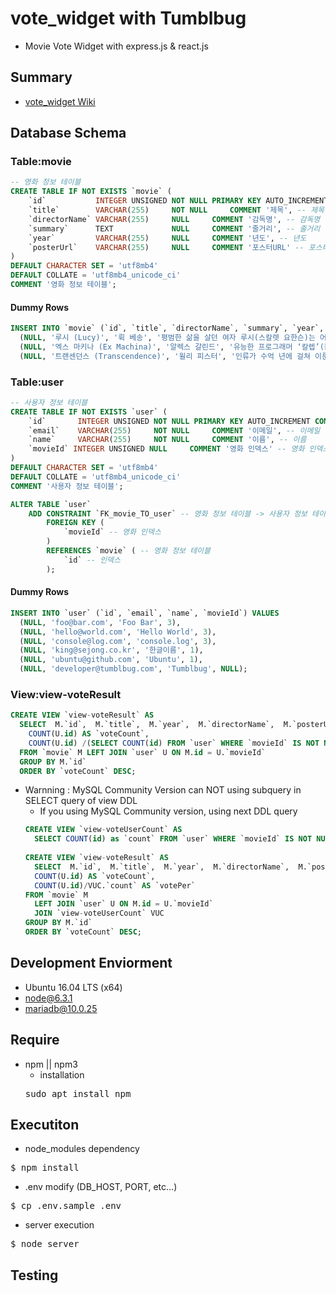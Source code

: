 # vote_widget with Tumblbug
* Movie Vote Widget with express.js & react.js

## Summary
* [vote_widget Wiki](https://github.com/uyu423/vote_widget/wiki)

## Database Schema
### Table:movie
```sql
-- 영화 정보 테이블
CREATE TABLE IF NOT EXISTS `movie` (
	`id`           INTEGER UNSIGNED NOT NULL PRIMARY KEY AUTO_INCREMENT COMMENT '인덱스', -- 인덱스
	`title`        VARCHAR(255)     NOT NULL     COMMENT '제목', -- 제목
	`directorName` VARCHAR(255)     NULL     COMMENT '감독명', -- 감독명
	`summary`      TEXT             NULL     COMMENT '줄거리', -- 줄거리
	`year`         VARCHAR(255)     NULL     COMMENT '년도', -- 년도
	`posterUrl`    VARCHAR(255)     NULL     COMMENT '포스터URL' -- 포스터URL
)
DEFAULT CHARACTER SET = 'utf8mb4'
DEFAULT COLLATE = 'utf8mb4_unicode_ci'
COMMENT '영화 정보 테이블';
```
#### Dummy Rows
  ```sql
  INSERT INTO `movie` (`id`, `title`, `directorName`, `summary`, `year`, `posterUrl`) VALUES 
    (NULL, '루시 (Lucy)', '뤽 베송', '평범한 삶을 살던 여자 루시(스칼렛 요한슨)는 어느 날 지하세계에서 극악무도하기로 유명한 미스터 장(최민식)에게 납치되어, 몸 속에 강력한 합성 약물을 넣은 채 강제로 운반하게 된다. 다른 운반책들과 같이 끌려가던 루시는 갑작스런 외부의 충격으로 인해 몸 속 약물이 체내로 퍼지게 되면서, 그녀 안의 모든 감각이 깨어나기 시작하는데…', '2014', 'http://cfile17.uf.daum.net/image/2458B3375382F287111B8F'), 
    (NULL, '엑스 마키나 (Ex Machina)', '알렉스 갈린드', '유능한 프로그래머 ‘칼렙’(돔놀 글리슨)은 치열한 경쟁 끝에 인공지능 분야의 천재 개발자 ‘네이든’(오스카 아이삭)의 새로운 프로젝트에 참여하게 된다. 외부엔 알려지지 않은 그의 비밀 연구소로 초대받은 ‘칼렙’은 그 곳에서 네이든이 창조한 매혹적인 A.I. ‘에이바’(알리시아 비칸데르)를 만나게 된다. 그녀의 인격과 감정이 진짜인지 아니면 프로그래밍 된 것인 지를 밝히는 테스트를 진행하지만. 점점 에이바도 그녀의 창조자 네이든도 그리고 자신의 존재조차 믿을 수 없게 되고 모든 것을 의심하게 되는데…', '2015', 'http://cfile116.uf.daum.net/image/227AFF4E5486B719247C67'), 
    (NULL, '트랜센던스 (Transcendence)', '윌리 피스터', '인류가 수억 년에 걸쳐 이룬 지적능력을 초월하고 자각능력까지 가진 슈퍼컴 ‘트랜센던스’의 완성을 목전에 둔 천재 과학자 ‘윌’(조니 뎁)은 기술의 발전은 인류의 멸망이라 주장하는 반(反) 과학단체 ‘RIFT’의 공격을 당해 목숨을 잃는다. 연인 ‘에블린’(레베카 홀)은 윌의 뇌를 컴퓨터에 업로드 시켜 그를 살리는데 성공하지만, 또 다른 힘을 얻은 그는 온라인에 접속해 자신의 영역을 전 세계로 넓혀가기 시작하는데…', '2014', 'http://cfile119.uf.daum.net/image/243A7A4752BB8C5C377EEF');
  ```
### Table:user
```sql
-- 사용자 정보 테이블
CREATE TABLE IF NOT EXISTS `user` (
	`id`       INTEGER UNSIGNED NOT NULL PRIMARY KEY AUTO_INCREMENT COMMENT '인덱스', -- 인덱스
	`email`    VARCHAR(255)     NOT NULL     COMMENT '이메일', -- 이메일
	`name`     VARCHAR(255)     NOT NULL     COMMENT '이름', -- 이름
	`movieId` INTEGER UNSIGNED NULL     COMMENT '영화 인덱스' -- 영화 인덱스
)
DEFAULT CHARACTER SET = 'utf8mb4'
DEFAULT COLLATE = 'utf8mb4_unicode_ci'
COMMENT '사용자 정보 테이블';

ALTER TABLE `user`
	ADD CONSTRAINT `FK_movie_TO_user` -- 영화 정보 테이블 -> 사용자 정보 테이블
		FOREIGN KEY (
			`movieId` -- 영화 인덱스
		)
		REFERENCES `movie` ( -- 영화 정보 테이블
			`id` -- 인덱스
		);
```
#### Dummy Rows
  ```sql
  INSERT INTO `user` (`id`, `email`, `name`, `movieId`) VALUES 
  	(NULL, 'foo@bar.com', 'Foo Bar', 3), 
  	(NULL, 'hello@world.com', 'Hello World', 3),
  	(NULL, 'console@log.com', 'console.log', 3), 
  	(NULL, 'king@sejong.co.kr', '한글이름', 1), 
  	(NULL, 'ubuntu@github.com', 'Ubuntu', 1),
  	(NULL, 'developer@tumblbug.com', 'Tumblbug', NULL);
  ```
### View:view-voteResult
```sql
CREATE VIEW `view-voteResult` AS 
  SELECT  M.`id`,  M.`title`,  M.`year`,  M.`directorName`,  M.`posterUrl`,  
    COUNT(U.id) AS `voteCount`,  
    COUNT(U.id) /(SELECT COUNT(id) FROM `user` WHERE `movieId` IS NOT NULL) AS `votePer`
  FROM `movie` M LEFT JOIN `user` U ON M.id = U.`movieId`
  GROUP BY M.`id`
  ORDER BY `voteCount` DESC;
```
* Warnning : MySQL Community Version can NOT using subquery in SELECT query of view DDL
  * If you using MySQL Community version, using next DDL query
  ```sql
  CREATE VIEW `view-voteUserCount` AS
    SELECT COUNT(id) as `count` FROM `user` WHERE `movieId` IS NOT NULL;
    
  CREATE VIEW `view-voteResult` AS 
    SELECT  M.`id`,  M.`title`,  M.`year`,  M.`directorName`,  M.`posterUrl`,  
    COUNT(U.id) AS `voteCount`,  
    COUNT(U.id)/VUC.`count` AS `votePer`
  FROM `movie` M 
  	LEFT JOIN `user` U ON M.id = U.`movieId` 
  	JOIN `view-voteUserCount` VUC
  GROUP BY M.`id`
  ORDER BY `voteCount` DESC;
  ```

## Development Enviorment
* Ubuntu 16.04 LTS (x64)
* node@6.3.1
* mariadb@10.0.25

## Require
* npm || npm3
  * installation
  <pre>sudo apt install npm</pre>

## Executiton
* node_modules dependency
<pre>$ npm install</pre>
* .env modify (DB_HOST, PORT, etc...)
<pre>$ cp .env.sample .env</pre>
* server execution
<pre>$ node server</pre>

## Testing
